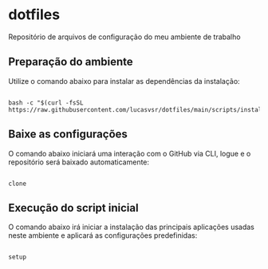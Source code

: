 
# dotfiles
Repositório de arquivos de configuração do meu ambiente de trabalho

## Preparação do ambiente
Utilize o comando abaixo para instalar as dependências da instalação:

```console

bash -c "$(curl -fsSL https://raw.githubusercontent.com/lucasvsr/dotfiles/main/scripts/install)"

```

## Baixe as configurações
O comando abaixo iniciará uma interação com o GitHub via CLI, logue e o repositório será baixado automaticamente:

```console

clone

```

## Execução do script inicial
O comando abaixo irá iniciar a instalação das principais aplicações usadas neste ambiente e aplicará as configurações predefinidas:

```console

setup

```
